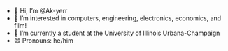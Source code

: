 - 👋 Hi, I’m @Ak-yerr
- 👀 I’m interested in computers, engineering, electronics, economics, and film!
- 🌱 I’m currently a student at the University of Illinois Urbana-Champaign
- 😄 Pronouns: he/him

